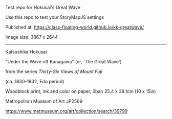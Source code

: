 Test repo for Hokusai's Great Wave

Use this repo to test your StoryMapJS settings

Published at: https://class-floating-world.github.io/kk-greatwave/

Image size: 3867 x 2644

--------------------
Katsushika Hokusai 

"Under the Wave off Kanagawa" (or, 'The Great Wave')

from the series *Thirty-Six Views of Mount Fuji*

(ca. 1830-1832, Edo period)

Woodblock print; ink and color on paper, ōban 25.4 x 38.1cm (10 x 15in)

Metropolitan Museum of Art JP2569

https://www.metmuseum.org/art/collection/search/39799 
